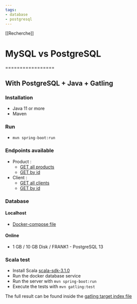```yaml
---
tags:
- database
- postgresql
---
```


[[Recherche]]
# MySQL vs PostgreSQL
=================

## With PostgreSQL + Java + Gatling
### Installation
- Java 11 or more
- Maven

### Run
- `mvn spring-boot:run`

### Endpoints available
- Product :
  - [GET all products](http://localhost:8081/products) 
  - [GET by id](http://localhost:8081/products/{id})
- Client :
  - [GET all clients](http://localhost:8081/clients)
  - [GET by id](http://localhost:8081/clients/{id})

### Database
#### Localhost
- [Docker-compose file](docker-compose.yml)

#### Online
- 1 GB / 10 GB Disk / FRANK1 - PostgreSQL 13

### Scala test
- Install Scala [scala-sdk-3.1.0](https://www.scala-lang.org/download/scala3.html)
- Run the docker database service
- Run the server with `mvn spring-boot:run`
- Execute the tests with `mvn gatling:test`

The full result can be found inside the [gatling target index file](target/gatling/testapisimulation-.../index.html)